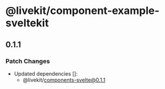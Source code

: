 # @livekit/component-example-sveltekit

## 0.1.1

### Patch Changes

- Updated dependencies []:
  - @livekit/components-svelte@0.1.1
